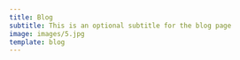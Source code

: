 ```yaml
---
title: Blog
subtitle: This is an optional subtitle for the blog page
image: images/5.jpg
template: blog
---
```

